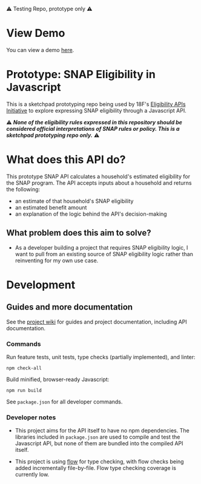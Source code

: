 :warning: Testing Repo, prototype only :warning:

# View Demo

You can view a demo [here](benmolin.github.io).

# Prototype: SNAP Eligibility in Javascript

This is a sketchpad prototyping repo being used by 18F's [Eligibility APIs Initiative](https://github.com/18F/eligibility-rules-service/blob/master/README.md) to explore expressing SNAP eligibility through a Javascript API.

:warning: ***None of the eligibility rules expressed in this repository should be considered official interpretations of SNAP rules or policy. This is a sketchpad prototyping repo only.*** :warning:

# What does this API do?

This prototype SNAP API calculates a household's estimated eligibility for the SNAP program. The API accepts inputs about a household and returns the following:

+ an estimate of that household's SNAP eligibility
+ an estimated benefit amount
+ an explanation of the logic behind the API's decision-making

## What problem does this aim to solve?

* As a developer building a project that requires SNAP eligibility logic, I want to pull from an existing source of SNAP eligibility logic rather than reinventing for my own use case.

# Development

## Guides and more documentation

See the [project wiki](https://github.com/18f/snap-js-api-prototype/wiki) for guides and project documentation, including API documentation.

### Commands

Run feature tests, unit tests, type checks (partially implemented), and linter:

```
npm check-all
```

Build minified, browser-ready Javascript:

```
npm run build
```

See `package.json` for all developer commands.

### Developer notes

+ This project aims for the API itself to have no npm dependencies. The libraries included in `package.json` are used to compile and test the Javascript API, but none of them are bundled into the compiled API itself.

+ This project is using [flow](https://flow.org/) for type checking, with flow checks being added incrementally file-by-file. Flow type checking coverage is currently low.
